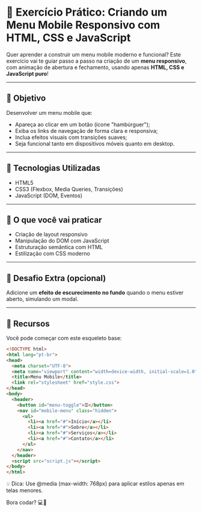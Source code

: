 # 📱 Exercício Prático: Criando um Menu Mobile Responsivo com HTML, CSS e JavaScript

Quer aprender a construir um menu mobile moderno e funcional? Este exercício vai te guiar passo a passo na criação de um **menu responsivo**, com animação de abertura e fechamento, usando apenas **HTML, CSS e JavaScript puro**!

---

## 🎯 Objetivo

Desenvolver um menu mobile que:
- Apareça ao clicar em um botão (ícone "hambúrguer");
- Exiba os links de navegação de forma clara e responsiva;
- Inclua efeitos visuais com transições suaves;
- Seja funcional tanto em dispositivos móveis quanto em desktop.

---

## 🧰 Tecnologias Utilizadas

- HTML5
- CSS3 (Flexbox, Media Queries, Transições)
- JavaScript (DOM, Eventos)

---

## 📂 O que você vai praticar

- Criação de layout responsivo
- Manipulação do DOM com JavaScript
- Estruturação semântica com HTML
- Estilização com CSS moderno

---

## 🚀 Desafio Extra (opcional)

Adicione um **efeito de escurecimento no fundo** quando o menu estiver aberto, simulando um modal.

---

## 📎 Recursos

Você pode começar com este esqueleto base:

```html
<!DOCTYPE html>
<html lang="pt-br">
<head>
  <meta charset="UTF-8">
  <meta name="viewport" content="width=device-width, initial-scale=1.0">
  <title>Menu Mobile</title>
  <link rel="stylesheet" href="style.css">
</head>
<body>
  <header>
    <button id="menu-toggle">☰</button>
    <nav id="mobile-menu" class="hidden">
      <ul>
        <li><a href="#">Início</a></li>
        <li><a href="#">Sobre</a></li>
        <li><a href="#">Serviços</a></li>
        <li><a href="#">Contato</a></li>
      </ul>
    </nav>
  </header>
  <script src="script.js"></script>
</body>
</html>
```

💡 Dica: Use @media (max-width: 768px) para aplicar estilos apenas em telas menores.

Bora codar? 💻🚀
